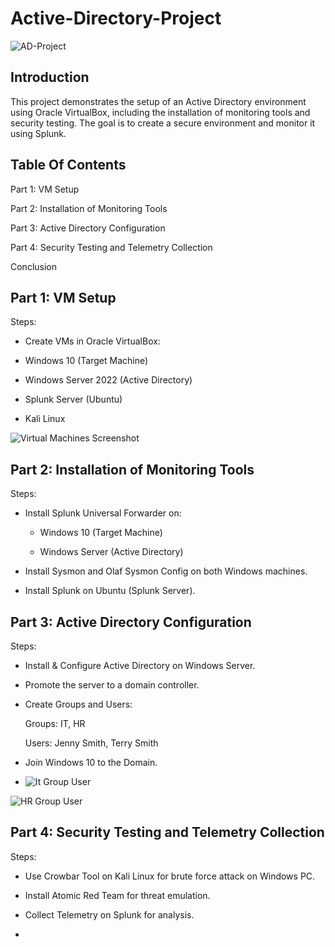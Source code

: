 # Active-Directory-Project
![AD-Project](https://github.com/user-attachments/assets/255c4451-f6c7-4cd0-88f6-1c77fa85abf1)

## Introduction 

This project demonstrates the setup of an Active Directory environment using Oracle VirtualBox, including the installation of monitoring tools and security testing. The goal is to create a secure environment and monitor it using Splunk.
## Table Of Contents 

Part 1: VM Setup

Part 2: Installation of Monitoring Tools

Part 3: Active Directory Configuration

Part 4: Security Testing and Telemetry Collection

Conclusion

## Part 1: VM Setup

  Steps:

- Create VMs in Oracle VirtualBox:

- Windows 10 (Target Machine)

- Windows Server 2022 (Active Directory)

- Splunk Server (Ubuntu)

- Kali Linux

![Virtual Machines Screenshot ](https://github.com/user-attachments/assets/21887c31-a495-41d1-8988-2dbb15acebfd)

## Part 2: Installation of Monitoring Tools
  Steps:

- Install Splunk Universal Forwarder on:

  - Windows 10 (Target Machine)

  - Windows Server (Active Directory)

- Install Sysmon and Olaf Sysmon Config on both Windows machines.

- Install Splunk on Ubuntu (Splunk Server).

## Part 3: Active Directory Configuration
Steps:
- Install & Configure Active Directory on Windows Server.
- Promote the server to a domain controller.
- Create Groups and Users:
 
   Groups: IT, HR
  
   Users: Jenny Smith, Terry Smith
 - Join Windows 10 to the Domain.

- ![It Group User](https://github.com/user-attachments/assets/45053a8c-a686-4214-a6e4-d6bfff482a3c)

![HR Group User](https://github.com/user-attachments/assets/dd93e934-c357-4f4b-a560-d4e020a0739a)

## Part 4: Security Testing and Telemetry Collection
Steps:
- Use Crowbar Tool on Kali Linux for brute force attack on Windows PC.
  
- Install Atomic Red Team for threat emulation.
 
- Collect Telemetry on Splunk for analysis.

- 
